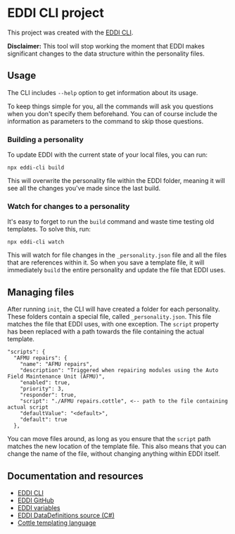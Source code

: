 # EDDI CLI project

This project was created with the [EDDI CLI](https://github.com/jibstaman/eddi-cli).

**Disclaimer:** This tool will stop working the moment that EDDI makes significant changes to the data structure within the personality files.

## Usage

The CLI includes `--help` option to get information about its usage.

To keep things simple for you, all the commands will ask you questions when you don't specify them beforehand. You can of course include the information as parameters to the command to skip those questions.

### Building a personality

To update EDDI with the current state of your local files, you can run:

```
npx eddi-cli build
```

This will overwrite the personality file within the EDDI folder, meaning it will see all the changes you've made since the last build.

### Watch for changes to a personality

It's easy to forget to run the `build` command and waste time testing old templates. To solve this, run:

```
npx eddi-cli watch
```

This will watch for file changes in the `_personality.json` file and all the files that are references within it. So when you save a template file, it will immediately `build` the entire personality and update the file that EDDI uses.

## Managing files

After running `init`, the CLI will have created a folder for each personality. These folders contain a special file, called `_personality.json`. This file matches the file that EDDI uses, with one exception. The `script` property has been replaced with a path towards the file containing the actual template.

```
"scripts": {
  "AFMU repairs": {
    "name": "AFMU repairs",
    "description": "Triggered when repairing modules using the Auto Field Maintenance Unit (AFMU)",
    "enabled": true,
    "priority": 3,
    "responder": true,
    "script": "./AFMU repairs.cottle", <-- path to the file containing actual script
    "defaultValue": "<default>",
    "default": true
  },
```

You can move files around, as long as you ensure that the `script` path matches the new location of the template file. This also means that you can change the name of the file, without changing anything within EDDI itself.

## Documentation and resources

* [EDDI CLI](https://github.com/jibstaman/eddi-cli)
* [EDDI GitHub](https://github.com/EDCD/EDDI)
* [EDDI variables](https://github.com/EDCD/EDDI/blob/develop/SpeechResponder/Variables.md)
* [EDDI DataDefinitions source (C#)](https://github.com/EDCD/EDDI/tree/develop/DataDefinitions)
* [Cottle templating language](https://cottle.readthedocs.io/en/stable/index.html)